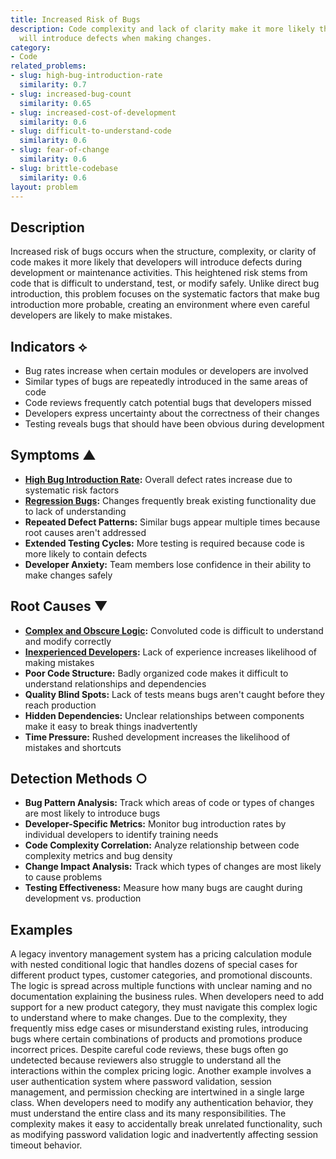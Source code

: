 ```yaml
---
title: Increased Risk of Bugs
description: Code complexity and lack of clarity make it more likely that developers
  will introduce defects when making changes.
category:
- Code
related_problems:
- slug: high-bug-introduction-rate
  similarity: 0.7
- slug: increased-bug-count
  similarity: 0.65
- slug: increased-cost-of-development
  similarity: 0.6
- slug: difficult-to-understand-code
  similarity: 0.6
- slug: fear-of-change
  similarity: 0.6
- slug: brittle-codebase
  similarity: 0.6
layout: problem
---
```


## Description

Increased risk of bugs occurs when the structure, complexity, or clarity of code makes it more likely that developers will introduce defects during development or maintenance activities. This heightened risk stems from code that is difficult to understand, test, or modify safely. Unlike direct bug introduction, this problem focuses on the systematic factors that make bug introduction more probable, creating an environment where even careful developers are likely to make mistakes.

## Indicators ⟡
- Bug rates increase when certain modules or developers are involved
- Similar types of bugs are repeatedly introduced in the same areas of code
- Code reviews frequently catch potential bugs that developers missed
- Developers express uncertainty about the correctness of their changes
- Testing reveals bugs that should have been obvious during development

## Symptoms ▲
- **[High Bug Introduction Rate](high-bug-introduction-rate.md):** Overall defect rates increase due to systematic risk factors
- **[Regression Bugs](regression-bugs.md):** Changes frequently break existing functionality due to lack of understanding
- **Repeated Defect Patterns:** Similar bugs appear multiple times because root causes aren't addressed
- **Extended Testing Cycles:** More testing is required because code is more likely to contain defects
- **Developer Anxiety:** Team members lose confidence in their ability to make changes safely

## Root Causes ▼
- **[Complex and Obscure Logic](complex-and-obscure-logic.md):** Convoluted code is difficult to understand and modify correctly
- **[Inexperienced Developers](inexperienced-developers.md):** Lack of experience increases likelihood of making mistakes
- **Poor Code Structure:** Badly organized code makes it difficult to understand relationships and dependencies
- **Quality Blind Spots:** Lack of tests means bugs aren't caught before they reach production
- **Hidden Dependencies:** Unclear relationships between components make it easy to break things inadvertently
- **Time Pressure:** Rushed development increases the likelihood of mistakes and shortcuts

## Detection Methods ○
- **Bug Pattern Analysis:** Track which areas of code or types of changes are most likely to introduce bugs
- **Developer-Specific Metrics:** Monitor bug introduction rates by individual developers to identify training needs
- **Code Complexity Correlation:** Analyze relationship between code complexity metrics and bug density
- **Change Impact Analysis:** Track which types of changes are most likely to cause problems
- **Testing Effectiveness:** Measure how many bugs are caught during development vs. production

## Examples

A legacy inventory management system has a pricing calculation module with nested conditional logic that handles dozens of special cases for different product types, customer categories, and promotional discounts. The logic is spread across multiple functions with unclear naming and no documentation explaining the business rules. When developers need to add support for a new product category, they must navigate this complex logic to understand where to make changes. Due to the complexity, they frequently miss edge cases or misunderstand existing rules, introducing bugs where certain combinations of products and promotions produce incorrect prices. Despite careful code reviews, these bugs often go undetected because reviewers also struggle to understand all the interactions within the complex pricing logic. Another example involves a user authentication system where password validation, session management, and permission checking are intertwined in a single large class. When developers need to modify any authentication behavior, they must understand the entire class and its many responsibilities. The complexity makes it easy to accidentally break unrelated functionality, such as modifying password validation logic and inadvertently affecting session timeout behavior.